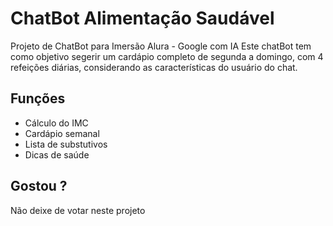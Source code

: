 # ChatBot Alimentação Saudável

Projeto de ChatBot para Imersão Alura - Google com IA
Este chatBot tem como objetivo segerir um cardápio completo de segunda a domingo, com 4 refeições diárias, considerando as características do usuário do chat.

## Funções
 - Cálculo do IMC
 - Cardápio semanal
 - Lista de substutivos
 - Dicas de saúde

## Gostou ?
Não deixe de votar neste projeto
